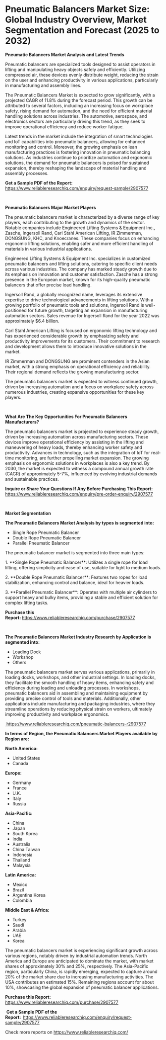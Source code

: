 <p><h1>Pneumatic Balancers Market Size: Global Industry Overview, Market Segmentation and Forecast (2025 to 2032)</h1></p><p><strong>Pneumatic Balancers Market Analysis and Latest Trends</strong></p>
<p><p>Pneumatic balancers are specialized tools designed to assist operators in lifting and manipulating heavy objects safely and efficiently. Utilizing compressed air, these devices evenly distribute weight, reducing the strain on the user and enhancing productivity in various applications, particularly in manufacturing and assembly lines.</p><p>The Pneumatic Balancers Market is expected to grow significantly, with a projected CAGR of 11.8% during the forecast period. This growth can be attributed to several factors, including an increasing focus on workplace safety, rising demand for automation, and the need for efficient material handling solutions across industries. The automotive, aerospace, and electronics sectors are particularly driving this trend, as they seek to improve operational efficiency and reduce worker fatigue.</p><p>Latest trends in the market include the integration of smart technologies and IoT capabilities into pneumatic balancers, allowing for enhanced monitoring and control. Moreover, the growing emphasis on lean manufacturing practices is fostering innovation in pneumatic balancing solutions. As industries continue to prioritize automation and ergonomic solutions, the demand for pneumatic balancers is poised for sustained expansion, thereby reshaping the landscape of material handling and assembly processes.</p></p>
<p><strong>Get a Sample PDF of the Report:&nbsp;</strong> <a href="https://www.reliableresearchiq.com/enquiry/request-sample/2907577?utm_campaign=2580&utm_medium=2&utm_source=Github&utm_content=ia&utm_term=12032025&utm_id=pneumatic-balancers">https://www.reliableresearchiq.com/enquiry/request-sample/2907577</a></p>
<p>&nbsp;</p>
<p><strong>Pneumatic Balancers Major Market Players</strong></p>
<p><p>The pneumatic balancers market is characterized by a diverse range of key players, each contributing to the growth and dynamics of the sector. Notable companies include Engineered Lifting Systems & Equipment Inc., Zasche, Ingersoll Rand, Carl Stahl American Lifting, IR Zimmerman, DONGSUNG, KHC, and Knoecranes. These companies focus on enhancing ergonomic lifting solutions, enabling safer and more efficient handling of materials in various industrial applications.</p><p>Engineered Lifting Systems & Equipment Inc. specializes in customized pneumatic balancers and lifting solutions, catering to specific client needs across various industries. The company has marked steady growth due to its emphasis on innovation and customer satisfaction. Zasche has a strong presence in the European market, known for its high-quality pneumatic balancers that offer precise load handling.</p><p>Ingersoll Rand, a globally recognized name, leverages its extensive expertise to drive technological advancements in lifting solutions. With a growing portfolio of pneumatic tools and solutions, Ingersoll Rand is well-positioned for future growth, targeting an expansion in manufacturing automation sectors. Sales revenue for Ingersoll Rand for the year 2022 was approximately $6.4 billion.</p><p>Carl Stahl American Lifting is focused on ergonomic lifting technology and has experienced considerable growth by emphasizing safety and productivity improvements for its customers. Their commitment to research and development allows them to introduce innovative solutions in the market.</p><p>IR Zimmerman and DONGSUNG are prominent contenders in the Asian market, with a strong emphasis on operational efficiency and reliability. Their regional demand reflects the growing manufacturing sector.</p><p>The pneumatic balancers market is expected to witness continued growth, driven by increasing automation and a focus on workplace safety across numerous industries, creating expansive opportunities for these key players.</p></p>
<p>&nbsp;</p>
<p><strong>What Are The Key Opportunities For Pneumatic Balancers Manufacturers?</strong></p>
<p><p>The pneumatic balancers market is projected to experience steady growth, driven by increasing automation across manufacturing sectors. These devices improve operational efficiency by assisting in the lifting and maneuvering of heavy loads, thereby enhancing worker safety and productivity. Advances in technology, such as the integration of IoT for real-time monitoring, are further propelling market expansion. The growing emphasis on ergonomic solutions in workplaces is also a key trend. By 2030, the market is expected to witness a compound annual growth rate (CAGR) of approximately 5-7%, influenced by evolving industrial demands and sustainable practices.</p></p>
<p><strong>Inquire or Share Your Questions If Any Before Purchasing This Report:</strong> <a href="https://www.reliableresearchiq.com/enquiry/pre-order-enquiry/2907577?utm_campaign=2580&utm_medium=2&utm_source=Github&utm_content=ia&utm_term=12032025&utm_id=pneumatic-balancers">https://www.reliableresearchiq.com/enquiry/pre-order-enquiry/2907577</a></p>
<p>&nbsp;</p>
<p><strong>Market Segmentation</strong></p>
<p><strong>The Pneumatic Balancers Market Analysis by types is segmented into:</strong></p>
<p><ul><li>Single Rope Pneumatic Balancer</li><li>Double Rope Pneumatic Balancer</li><li>Parallel Pneumatic Balancer</li></ul></p>
<p><p>The pneumatic balancer market is segmented into three main types: </p><p>1. **Single Rope Pneumatic Balancer**: Utilizes a single rope for load lifting, offering simplicity and ease of use, suitable for light to medium loads.</p><p>2. **Double Rope Pneumatic Balancer**: Features two ropes for load stabilization, enhancing control and balance, ideal for heavier loads.</p><p>3. **Parallel Pneumatic Balancer**: Operates with multiple air cylinders to support heavy and bulky items, providing a stable and efficient solution for complex lifting tasks.</p></p>
<p><strong>Purchase this Report:&nbsp;</strong><a href="https://www.reliableresearchiq.com/purchase/2907577?utm_campaign=2580&utm_medium=2&utm_source=Github&utm_content=ia&utm_term=12032025&utm_id=pneumatic-balancers">https://www.reliableresearchiq.com/purchase/2907577</a></p>
<p>&nbsp;</p>
<p><strong>The Pneumatic Balancers Market Industry Research by Application is segmented into:</strong></p>
<p><ul><li>Loading Dock</li><li>Workshop</li><li>Others</li></ul></p>
<p><p>The pneumatic balancers market serves various applications, primarily in loading docks, workshops, and other industrial settings. In loading docks, they facilitate the smooth handling of heavy items, enhancing safety and efficiency during loading and unloading processes. In workshops, pneumatic balancers aid in assembling and maintaining equipment by providing precise control of tools and materials. Additionally, other applications include manufacturing and packaging industries, where they streamline operations by reducing physical strain on workers, ultimately improving productivity and workplace ergonomics.</p></p>
<p><a href="https://www.reliableresearchiq.com/pneumatic-balancers-r2907577?utm_campaign=2580&utm_medium=2&utm_source=Github&utm_content=ia&utm_term=12032025&utm_id=pneumatic-balancers">&nbsp;https://www.reliableresearchiq.com/pneumatic-balancers-r2907577</a></p>
<p><strong>In terms of Region, the Pneumatic Balancers Market Players available by Region are:</strong></p>
<p>
    <p> <strong> North America: </strong>
        <ul>
            <li>United States</li>
            <li>Canada</li>
        </ul>
        </p> 
    <p> <strong> Europe: </strong>
        <ul>
            <li>Germany</li>
            <li>France</li>
            <li>U.K.</li>
            <li>Italy</li>
            <li>Russia</li>
        </ul>
        </p> 
    <p> <strong> Asia-Pacific: </strong>
        <ul>
            <li>China</li>
            <li>Japan</li>
            <li>South Korea</li>
            <li>India</li>
            <li>Australia</li>
            <li>China Taiwan</li>
            <li>Indonesia</li>
            <li>Thailand</li>
            <li>Malaysia</li>
        </ul>
        </p> 
    <p> <strong> Latin America: </strong>
        <ul>
            <li>Mexico</li>
            <li>Brazil</li>
            <li>Argentina Korea</li>
            <li>Colombia</li>
        </ul>
        </p> 
    <p> <strong> Middle East & Africa: </strong>
        <ul>
            <li>Turkey</li>
            <li>Saudi</li>
            <li>Arabia</li>
            <li>UAE</li>
            <li>Korea</li>
        </ul>
    </p>
    </p>
<p><p>The pneumatic balancers market is experiencing significant growth across various regions, notably driven by industrial automation trends. North America and Europe are anticipated to dominate the market, with market shares of approximately 30% and 25%, respectively. The Asia-Pacific region, particularly China, is rapidly emerging, expected to capture around 20% of the market share due to increasing manufacturing activities. The USA contributes an estimated 15%. Remaining regions account for about 10%, showcasing the global expansion of pneumatic balancer applications.</p></p>
<p><strong>Purchase this Report: </strong><a href="https://www.reliableresearchiq.com/purchase/2907577?utm_campaign=2580&utm_medium=2&utm_source=Github&utm_content=ia&utm_term=12032025&utm_id=pneumatic-balancers">https://www.reliableresearchiq.com/purchase/2907577</a></p>
<p>&nbsp;<strong>Get a Sample PDF of the Report:&nbsp;&nbsp;</strong><a href="https://www.reliableresearchiq.com/enquiry/request-sample/2907577?utm_campaign=2580&utm_medium=2&utm_source=Github&utm_content=ia&utm_term=12032025&utm_id=pneumatic-balancers">https://www.reliableresearchiq.com/enquiry/request-sample/2907577</a></p>
<p><strong></strong></p>
<p>Check more reports on <a href="https://www.reliableresearchiq.com/?utm_campaign=2580&utm_medium=2&utm_source=Github&utm_content=ia&utm_term=12032025&utm_id=pneumatic-balancers">https://www.reliableresearchiq.com/</a></p>